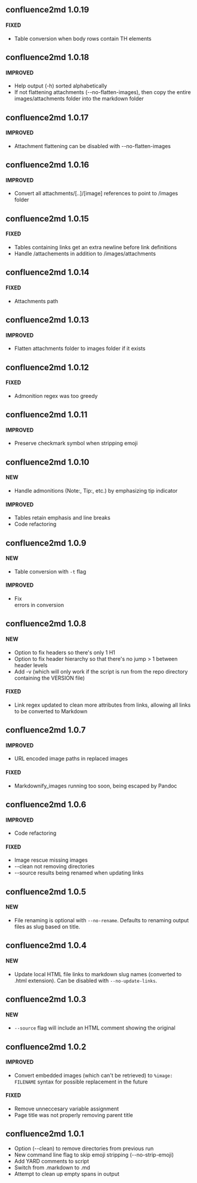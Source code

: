 confluence2md 1.0.19
-------------------------

#### FIXED

- Table conversion when body rows contain TH elements

confluence2md 1.0.18
-------------------------

#### IMPROVED

- Help output (-h) sorted alphabetically
- If not flattening attachments (--no-flatten-images), then copy the entire images/attachments folder into the markdown folder

confluence2md 1.0.17
-------------------------

#### IMPROVED

- Attachment flattening can be disabled with --no-flatten-images

confluence2md 1.0.16
-------------------------

#### IMPROVED

- Convert all attachments/[..]/[image] references to point to /images folder

confluence2md 1.0.15
-------------------------

#### FIXED

- Tables containing links get an extra newline before link definitions
- Handle /attachements in addition to /images/attachments

confluence2md 1.0.14
-------------------------

#### FIXED

- Attachments path

confluence2md 1.0.13
-------------------------

#### IMPROVED

- Flatten attachments folder to images folder if it exists

confluence2md 1.0.12
-------------------------

#### FIXED

- Admonition regex was too greedy

confluence2md 1.0.11
-------------------------

#### IMPROVED

- Preserve checkmark symbol when stripping emoji

confluence2md 1.0.10
-------------------------

#### NEW

- Handle admonitions (Note:, Tip:, etc.) by emphasizing tip indicator

#### IMPROVED

- Tables retain emphasis and line breaks
- Code refactoring

confluence2md 1.0.9
-------------------------

#### NEW

- Table conversion with `-t` flag

#### IMPROVED

- Fix <br></strong> errors in conversion

confluence2md 1.0.8
-------------------------

#### NEW

- Option to fix headers so there's only 1 H1
- Option to fix header hierarchy so that there's no jump > 1 between header levels
- Add -v (which will only work if the script is run from the repo directory containing the VERSION file)

#### FIXED

- Link regex updated to clean more attributes from links, allowing all links to be converted to Markdown

confluence2md 1.0.7
-------------------------

#### IMPROVED

- URL encoded image paths in replaced images

#### FIXED

- Markdownify_images running too soon, being escaped by Pandoc

confluence2md 1.0.6
-------------------------

#### IMPROVED

- Code refactoring

#### FIXED

- Image rescue missing images
- --clean not removing directories
- --source results being renamed when updating links

confluence2md 1.0.5
-------------------------

#### NEW

- File renaming is optional with `--no-rename`. Defaults to renaming output files as slug based on title.

confluence2md 1.0.4
------------------------

#### NEW

- Update local HTML file links to markdown slug names (converted to .html extension). Can be disabled with `--no-update-links`.

confluence2md 1.0.3
-------------------------

#### NEW

- `--source` flag will include an HTML comment showing the original

confluence2md 1.0.2
-------------------------

#### IMPROVED

- Convert embedded images (which can't be retrieved) to `%image: FILENAME` syntax for possible replacement in the future

#### FIXED

- Remove unneccesary variable assignment
- Page title was not properly removing parent title

confluence2md 1.0.1
-------------------------

- Option (--clean) to remove directories from previous run
- New command line flag to skip emoji stripping (--no-strip-emoji)
- Add YARD comments to script
- Switch from .markdown to .md
- Attempt to clean up empty spans in output



